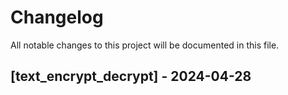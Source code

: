 # Changelog

All notable changes to this project will be documented in this file.

## [text_encrypt_decrypt] - 2024-04-28

<!-- generated by git-cliff -->
